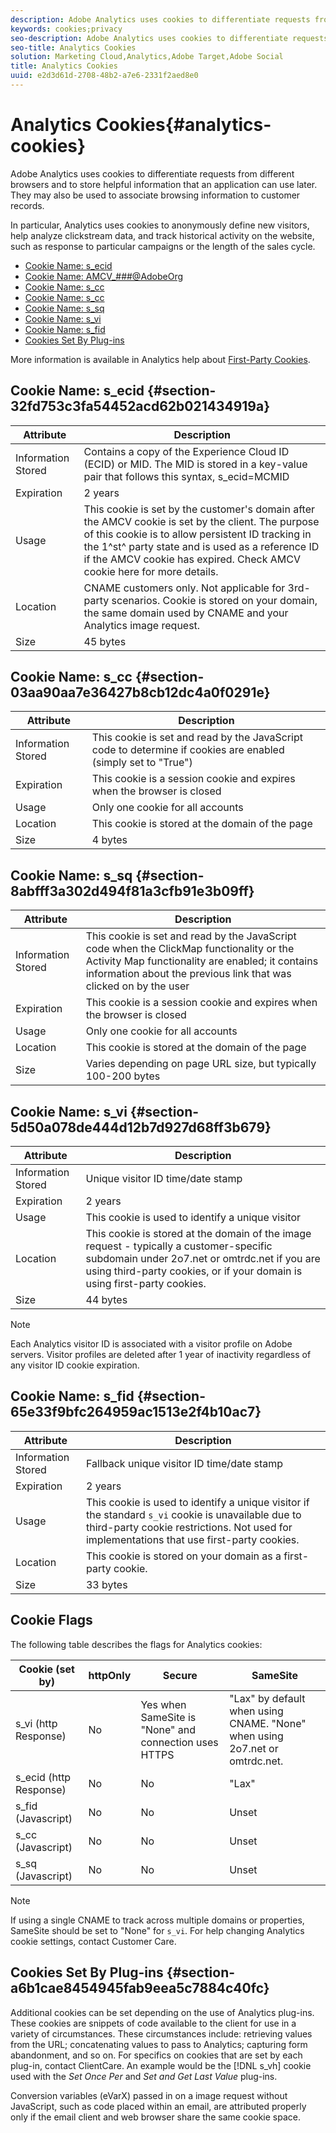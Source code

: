 ```yaml
---
description: Adobe Analytics uses cookies to differentiate requests from different browsers and to store helpful information that an application can use later. They may also be used to associate browsing information to customer records.
keywords: cookies;privacy
seo-description: Adobe Analytics uses cookies to differentiate requests from different browsers and to store helpful information that an application can use later. They may also be used to associate browsing information to customer records.
seo-title: Analytics Cookies
solution: Marketing Cloud,Analytics,Adobe Target,Adobe Social
title: Analytics Cookies
uuid: e2d3d61d-2708-48b2-a7e6-2331f2aed8e0
---
```


# Analytics Cookies{#analytics-cookies}

Adobe Analytics uses cookies to differentiate requests from different browsers and to store helpful information that an application can use later. They may also be used to associate browsing information to customer records.

In particular, Analytics uses cookies to anonymously define new visitors, help analyze clickstream data, and track historical activity on the website, such as response to particular campaigns or the length of the sales cycle.

* [Cookie Name: s_ecid](../cookies/cookies-mc.md#section-32fd753c3fa54452acd62b021434919a) 
* [Cookie Name: AMCV_###@AdobeOrg](../cookies/cookies-mc.md#section-a12aa2a9296940ae82d8921b381b8fb0) 
* [Cookie Name: s_cc](../cookies/cookies-analytics.md#section-03aa90aa7e36427b8cb12dc4a0f0291e) 
* [Cookie Name: s_cc](../cookies/cookies-analytics.md#section-03aa90aa7e36427b8cb12dc4a0f0291e) 
* [Cookie Name: s_sq](../cookies/cookies-analytics.md#section-8abfff3a302d494f81a3cfb91e3b09ff) 
* [Cookie Name: s_vi](../cookies/cookies-analytics.md#section-5d50a078de444d12b7d927d68ff3b679) 
* [Cookie Name: s_fid](../cookies/cookies-analytics.md#section-65e33f9bfc264959ac1513e2f4b10ac7) 
* [Cookies Set By Plug-ins](../cookies/cookies-analytics.md#section-a6b1cae8454945fab9eea5c7884c40fc)

More information is available in Analytics help about [First-Party Cookies](/help/interface/cookies/cookies-first-party.md).

## Cookie Name: s_ecid {#section-32fd753c3fa54452acd62b021434919a}

| Attribute  | Description  |
|--- |--- |
|Information Stored|Contains a copy of the Experience Cloud ID (ECID) or MID. The MID is stored in a key-value pair that follows this syntax, s_ecid=MCMID|`<ECID>`|
|Expiration|2 years|
|Usage|This cookie is set by the customer's domain after the AMCV cookie is set by the client. The purpose of this cookie is to allow persistent ID tracking in the 1^st^ party state and is used as a reference ID if the AMCV cookie has expired. Check AMCV cookie here for more details.|
|Location|CNAME customers only. Not applicable for 3rd-party scenarios. Cookie is stored on your domain, the same domain used by CNAME and your Analytics image request.|
|Size|45 bytes|

## Cookie Name: s_cc {#section-03aa90aa7e36427b8cb12dc4a0f0291e}

| Attribute  | Description  |
|--- |--- |
|Information Stored|This cookie is set and read by the JavaScript code to determine if cookies are enabled (simply set to "True")|
|Expiration|This cookie is a session cookie and expires when the browser is closed|
|Usage|Only one cookie for all accounts|
|Location|This cookie is stored at the domain of the page|
|Size|4 bytes|

## Cookie Name: s_sq {#section-8abfff3a302d494f81a3cfb91e3b09ff}

| Attribute  | Description  |
|--- |--- |
|Information Stored|This cookie is set and read by the JavaScript code when the ClickMap functionality or the Activity Map functionality are enabled; it contains information about the previous link that was clicked on by the user|
|Expiration|This cookie is a session cookie and expires when the browser is closed|
|Usage|Only one cookie for all accounts|
|Location|This cookie is stored at the domain of the page|
|Size|Varies depending on page URL size, but typically 100-200 bytes|

## Cookie Name: s_vi {#section-5d50a078de444d12b7d927d68ff3b679}

| Attribute  | Description  |
|--- |--- |
|Information Stored|Unique visitor ID time/date stamp|
|Expiration|2 years|
|Usage|This cookie is used to identify a unique visitor|
|Location|This cookie is stored at the domain of the image request - typically a customer-specific subdomain under 2o7.net or omtrdc.net if you are using third-party cookies, or if your domain is using first-party cookies.|
|Size|44 bytes|

>[!NOTE]
>
>Each Analytics visitor ID is associated with a visitor profile on Adobe servers. Visitor profiles are deleted after 1 year of inactivity regardless of any visitor ID cookie expiration.

## Cookie Name: s_fid {#section-65e33f9bfc264959ac1513e2f4b10ac7}

| Attribute  | Description  |
|--- |--- |
|Information Stored|Fallback unique visitor ID time/date stamp|
|Expiration|2 years|
|Usage|This cookie is used to identify a unique visitor if the standard  `s_vi` cookie is unavailable due to third-party cookie restrictions. Not used for implementations that use first-party cookies.|
|Location|This cookie is stored on your domain as a first-party cookie.|
|Size|33 bytes|

## Cookie Flags

The following table describes the flags for Analytics cookies:

| Cookie (set by) | httpOnly  | Secure | SameSite | 
|--- |--- |--- |--- |
|s_vi   (http Response)|No |Yes when SameSite is "None" and connection uses HTTPS |"Lax" by default when using CNAME. "None" when using 2o7.net or omtrdc.net. |
|s_ecid   (http Response)|No|No|"Lax"|
|s_fid (Javascript)|No|No|Unset|
|s_cc (Javascript)|No |No |Unset|
|s_sq (Javascript)|No |No |Unset|

>[!NOTE]
>
>If using a single CNAME to track across multiple domains or properties, SameSite should be set to "None" for `s_vi`. For help changing Analytics cookie settings, contact Customer Care.

## Cookies Set By Plug-ins {#section-a6b1cae8454945fab9eea5c7884c40fc}

Additional cookies can be set depending on the use of Analytics plug-ins. These cookies are snippets of code available to the client for use in a variety of circumstances. These circumstances include: retrieving values from the URL; concatenating values to pass to Analytics; capturing form abandonment, and so on. For specifics on cookies that are set by each plug-in, contact ClientCare. An example would be the [!DNL s_vh] cookie used with the *Set Once Per* and *Set and Get Last Value* plug-ins.

Conversion variables (eVarX) passed in on a image request without JavaScript, such as code placed within an email, are attributed properly only if the email client and web browser share the same cookie space. 
